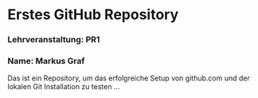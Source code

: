 # Erstes GitHub Repository
### Lehrveranstaltung: PR1
### Name: Markus Graf

Das ist ein Repository, um das erfolgreiche Setup von github.com und der lokalen Git Installation zu testen ...

